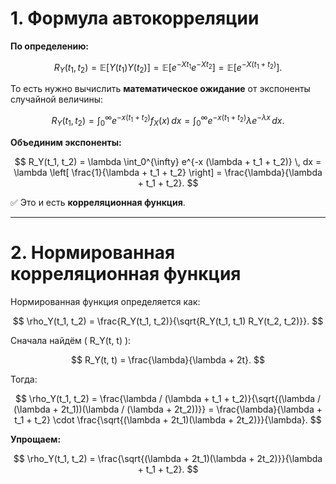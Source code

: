 # 1. Формула автокорреляции

**По определению:**

$$
R_Y(t_1, t_2) = \mathbb{E}[Y(t_1)Y(t_2)] = \mathbb{E}[e^{-X t_1} e^{-X t_2}] = \mathbb{E}[e^{-X (t_1 + t_2)}].
$$

То есть нужно вычислить **математическое ожидание** от экспоненты случайной величины:

$$
R_Y(t_1, t_2) = \int_0^{\infty} e^{-x (t_1 + t_2)} f_X(x) \, dx = \int_0^{\infty} e^{-x (t_1 + t_2)} \lambda e^{-\lambda x} \, dx.
$$

**Объединим экспоненты:**

$$
R_Y(t_1, t_2) = \lambda \int_0^{\infty} e^{-x (\lambda + t_1 + t_2)} \, dx = \lambda \left[ \frac{1}{\lambda + t_1 + t_2} \right] = \frac{\lambda}{\lambda + t_1 + t_2}.
$$

✅ Это и есть **корреляционная функция**.

---

# 2. Нормированная корреляционная функция

Нормированная функция определяется как:

$$
\rho_Y(t_1, t_2) = \frac{R_Y(t_1, t_2)}{\sqrt{R_Y(t_1, t_1) R_Y(t_2, t_2)}}.
$$

Сначала найдём \( R_Y(t, t) \):

$$
R_Y(t, t) = \frac{\lambda}{\lambda + 2t}.
$$

Тогда:

$$
\rho_Y(t_1, t_2) =
\frac{\lambda / (\lambda + t_1 + t_2)}{\sqrt{(\lambda / (\lambda + 2t_1))(\lambda / (\lambda + 2t_2))}}
= \frac{\lambda}{\lambda + t_1 + t_2} \cdot \frac{\sqrt{(\lambda + 2t_1)(\lambda + 2t_2)}}{\lambda}.
$$

**Упрощаем:**

$$
\rho_Y(t_1, t_2) =
\frac{\sqrt{(\lambda + 2t_1)(\lambda + 2t_2)}}{\lambda + t_1 + t_2}.
$$
